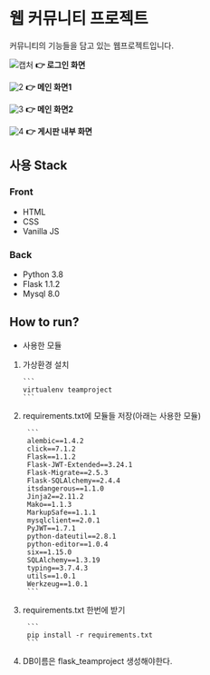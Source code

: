 # 웹 커뮤니티 프로젝트

커뮤니티의 기능들을 담고 있는 웹프로젝트입니다.

![캡처](https://user-images.githubusercontent.com/57481424/103473271-2aba6500-4dda-11eb-8e95-67cef31bcd98.PNG)
**👉 로그인 화면**

![2](https://user-images.githubusercontent.com/57481424/103473272-2beb9200-4dda-11eb-912d-7b94b3166574.PNG)
**👉 메인 화면1**

![3](https://user-images.githubusercontent.com/57481424/103473273-2d1cbf00-4dda-11eb-8523-7629be7d5a9c.PNG)
**👉 메인 화면2**

![4](https://user-images.githubusercontent.com/57481424/103473274-2db55580-4dda-11eb-9ece-968e0000d921.PNG)
**👉 게시판 내부 화면**

## 사용 Stack
### Front
- HTML
- CSS
- Vanilla JS

### Back
- Python 3.8
- Flask 1.1.2
- Mysql 8.0

## How to run?

- 사용한 모듈
 1. 가상환경 설치

        ```
        virtualenv teamproject
        ```

2. requirements.txt에 모듈들 저장(아래는 사용한 모듈)

        ```
        alembic==1.4.2
        click==7.1.2
        Flask==1.1.2
        Flask-JWT-Extended==3.24.1
        Flask-Migrate==2.5.3
        Flask-SQLAlchemy==2.4.4
        itsdangerous==1.1.0
        Jinja2==2.11.2
        Mako==1.1.3
        MarkupSafe==1.1.1
        mysqlclient==2.0.1
        PyJWT==1.7.1
        python-dateutil==2.8.1
        python-editor==1.0.4
        six==1.15.0
        SQLAlchemy==1.3.19
        typing==3.7.4.3
        utils==1.0.1
        Werkzeug==1.0.1
        ```

3. requirements.txt 한번에 받기

        ```
        pip install -r requirements.txt
        ```

4. DB이름은 flask_teamproject 생성해야한다.

 



